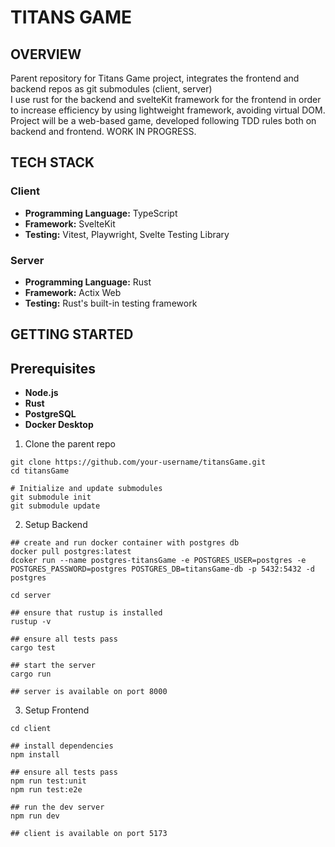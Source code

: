 # TITANS GAME

## OVERVIEW
Parent repository for Titans Game project, integrates the frontend and backend repos as git submodules (client, server) <br />
I use rust for the backend and svelteKit framework for the frontend in order to increase efficiency by using lightweight framework, avoiding virtual DOM. <br />
Project will be a web-based game, developed following TDD rules both on backend and frontend.
WORK IN PROGRESS.

## TECH STACK
### Client
- **Programming Language:** TypeScript
- **Framework:** SvelteKit
- **Testing:** Vitest, Playwright, Svelte Testing Library

### Server
- **Programming Language:** Rust
- **Framework:** Actix Web
- **Testing:** Rust's built-in testing framework

## GETTING STARTED
## Prerequisites
- **Node.js**
- **Rust**
- **PostgreSQL**
- **Docker Desktop**

1. Clone the parent repo
```
git clone https://github.com/your-username/titansGame.git
cd titansGame

# Initialize and update submodules
git submodule init
git submodule update

```

2. Setup Backend
```
## create and run docker container with postgres db
docker pull postgres:latest
dcoker run --name postgres-titansGame -e POSTGRES_USER=postgres -e POSTGRES_PASSWORD=postgres POSTGRES_DB=titansGame-db -p 5432:5432 -d postgres

cd server

## ensure that rustup is installed
rustup -v

## ensure all tests pass
cargo test

## start the server
cargo run

## server is available on port 8000
```

3. Setup Frontend
```
cd client

## install dependencies
npm install

## ensure all tests pass
npm run test:unit
npm run test:e2e

## run the dev server
npm run dev

## client is available on port 5173
```



